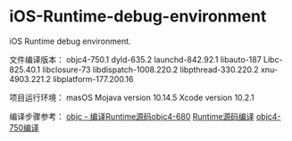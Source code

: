 # iOS-Runtime-debug-environment
iOS Runtime debug environment.

文件编译版本：
objc4-750.1
dyld-635.2
launchd-842.92.1
libauto-187
Libc-825.40.1
libclosure-73
libdispatch-1008.220.2
libpthread-330.220.2
xnu-4903.221.2
libplatform-177.200.16

项目运行环境：
masOS Mojava version 10.14.5
Xcode version 10.2.1

编译步骤参考：
[objc - 编译Runtime源码objc4-680](https://blog.csdn.net/WOTors/article/details/52489464)
[Runtime源码编译](https://www.jianshu.com/p/4e20e227b196)
[objc4-750编译](https://www.jianshu.com/p/28150fa0c085)
